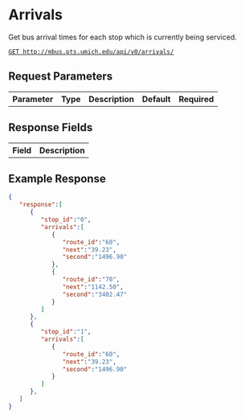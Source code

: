# Arrivals

Get bus arrival times for each stop which is currently being serviced.

[`GET http://mbus.pts.umich.edu/api/v0/arrivals/`](http://mbus.pts.umich.edu/api/v0/arrivals/)

## Request Parameters

<table>
<th>Parameter</th>
<th>Type</th>
<th>Description</th>
<th>Default</th>
<th>Required</th>
</table>

## Response Fields

<table>
<th>Field</th>
<th>Description</th>
</table>

## Example Response

```json
{
   "response":[
      {
         "stop_id":"0",
         "arrivals":[
            {
               "route_id":"60",
               "next":"39.23",
               "second":"1496.90"
            },
            {
               "route_id":"70",
               "next":"1142.50",
               "second":"3402.47"
            }
         ]
      },
      {
         "stop_id":"1",
         "arrivals":[
            {
               "route_id":"60",
               "next":"39.23",
               "second":"1496.90"
            }
         ]
      },
   ]
}
```
